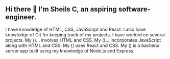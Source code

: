 ## Hi there 👋 I'm Sheils C, an aspiring software-engineer.

I have knowledge of HTML, CSS, JavaScript and React. I also have knowledge of Git for keeping track of my projects. I have worked on several projects. My ()... involves HTML and CSS. My ()... incorporates JavaScript along with HTML and CSS. My () uses React and CSS. My () is a backend server app built using my knowledge of Node.js and Express. 



